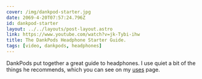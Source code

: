 ```yaml
---
cover: /img/dankpod-starter.jpg
date: 2069-4-20T07:57:24.796Z
id: dankpod-starter
layout: ../../layouts/post-layout.astro
link: https://www.youtube.com/watch?v=jk-Tybi-ihw
title: The DankPods Headphone Starter Guide.
tags: [video, dankpods, headphones]
---
```


DankPods put together a great guide to headphones. I use quiet a bit of the things he recommends, which you can see on my [uses](/p/uses 'A large list of the things I use') page.
